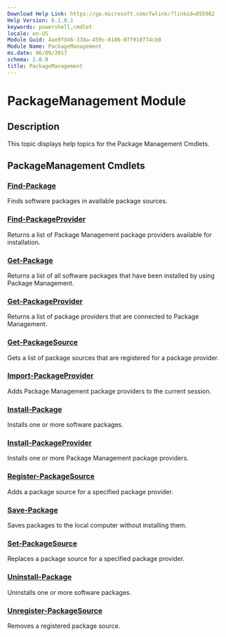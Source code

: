 ```yaml
---
Download Help Link: https://go.microsoft.com/fwlink/?linkid=855962
Help Version: 6.1.0.1
keywords: powershell,cmdlet
locale: en-US
Module Guid: 4ae9fd46-338a-459c-8186-07f910774cb8
Module Name: PackageManagement
ms.date: 06/09/2017
schema: 2.0.0
title: PackageManagement
---
```

# PackageManagement Module

## Description

This topic displays help topics for the Package Management Cmdlets.

## PackageManagement Cmdlets

### [Find-Package](Find-Package.md)

Finds software packages in available package sources.

### [Find-PackageProvider](Find-PackageProvider.md)

Returns a list of Package Management package providers available for installation.

### [Get-Package](Get-Package.md)

Returns a list of all software packages that have been installed by using Package Management.

### [Get-PackageProvider](Get-PackageProvider.md)

Returns a list of package providers that are connected to Package Management.

### [Get-PackageSource](Get-PackageSource.md)

Gets a list of package sources that are registered for a package provider.

### [Import-PackageProvider](Import-PackageProvider.md)

Adds Package Management package providers to the current session.

### [Install-Package](Install-Package.md)

Installs one or more software packages.

### [Install-PackageProvider](Install-PackageProvider.md)

Installs one or more Package Management package providers.

### [Register-PackageSource](Register-PackageSource.md)

Adds a package source for a specified package provider.

### [Save-Package](Save-Package.md)

Saves packages to the local computer without installing them.

### [Set-PackageSource](Set-PackageSource.md)

Replaces a package source for a specified package provider.

### [Uninstall-Package](Uninstall-Package.md)

Uninstalls one or more software packages.

### [Unregister-PackageSource](Unregister-PackageSource.md)

Removes a registered package source.
